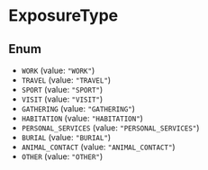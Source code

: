 # ExposureType

## Enum

* `WORK` (value: `"WORK"`)
* `TRAVEL` (value: `"TRAVEL"`)
* `SPORT` (value: `"SPORT"`)
* `VISIT` (value: `"VISIT"`)
* `GATHERING` (value: `"GATHERING"`)
* `HABITATION` (value: `"HABITATION"`)
* `PERSONAL_SERVICES` (value: `"PERSONAL_SERVICES"`)
* `BURIAL` (value: `"BURIAL"`)
* `ANIMAL_CONTACT` (value: `"ANIMAL_CONTACT"`)
* `OTHER` (value: `"OTHER"`)
